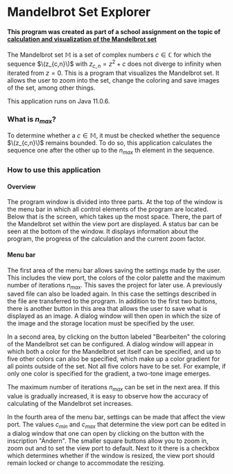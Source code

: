 # Mandelbrot Set Explorer
#### This program was created as part of a school assignment on the topic of [calculation and visualization of the Mandelbrot set](https://github.com/r-schl/mandelbrot-set-paper)
The Mandelbrot set $\mathbb {M}$ is a set of complex numbers $c \in \mathbb {C}$ for which the sequence $\(z_{c,n}\)$ with $z_{c,n}=z^2+c$ does not diverge to infinity when iterated from $z=0$. This is a program that visualizes the Mandelbrot set. It allows the user to zoom into the set, change the coloring and save images of the set, among other things. 

This application runs on Java 11.0.6. 

### What is $n_{max}$?

To determine whether a $c \in \mathbb {M}$, it must be checked whether the sequence $\(z_{c,n}\)$ remains bounded. To do so, this application calculates the sequence one after the other up to the $n_{max}$ th element in the sequence. 

### How to use this application

#### Overview

The program window is divided into three parts. At the top of the window is the menu bar in which all control elements of the program are located. Below that is the screen, which takes up the most space. There, the part of the Mandelbrot set within the view port are displayed. A status bar can be seen at the bottom of the window. It displays information about the program, the progress of the calculation and the current zoom factor. 

#### Menu bar

The first area of the menu bar allows saving the settings made by the user. This includes the view port, the colors of the color palette and the maximum number of iterations $n_{max}$. This saves the project for later use. A previously saved file can also be loaded again. In this case the settings described in the file are transferred to the program. In addition to the first two buttons, there is another button in this area that allows the user to save what is displayed as an image. A dialog window will then open in which the size of the image and the storage location must be specified by the user. 

In a second area, by clicking on the button labeled "Bearbeiten" the coloring of the Mandelbrot set can be configured. A dialog window will appear in which both a color for the Mandelbrot set itself can be specified, and up to five other colors can also be specified, which make up a color gradient for all points outside of the set. Not all five colors have to be set. For example, if only one color is specified for the gradient, a two-tone image emerges. 

The maximum number of iterations $n_{max}$ can be set in the next area. If this value is gradually increased, it is easy to observe how the accuracy of calculating of the Mandelbrot set increases. 

In the fourth area of the menu bar, settings can be made that affect the view port. The values $c_{min}$ and $c_{max}$ that determine the view port can be edited in a dialog window that one can open by clicking on the button with the inscription "Ändern". The smaller square buttons allow you to zoom in, zoom out and to set the view port to default. Next to it there is a checkbox which determines whether if the window is resized, the view port should remain locked or change to accommodate the resizing. 
